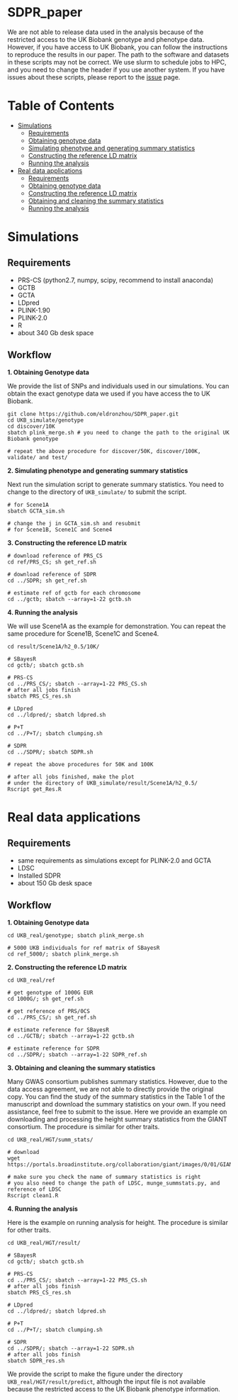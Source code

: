 # SDPR_paper
We are not able to release data used in the analysis because of the restricted access to the UK Biobank genotype and phenotype data. However, if you have access to UK Biobank, you can follow the instructions to reproduce the results in our paper. The path to the software and datasets in these scripts may not be correct. We use slurm to schedule jobs to HPC, and you need to change the header if you use another system. If you have issues about these scripts, please report to the [issue](https://github.com/eldronzhou/SDPR_paper/issues) page.

# Table of Contents
- [Simulations](#sim)
  - [Requirements](#sim-req)
  - [Obtaining genotype data](#sim-geno)
  - [Simulating phenotype and generating summary statistics](#sim-ss)
  - [Constructing the reference LD matrix](#sim-ref)
  - [Running the analysis](#sim-analysis)
- [Real data applications](#real)
  - [Requirements](#real-req)
  - [Obtaining genotype data](#real-geno)
  - [Constructing the reference LD matrix](#real-ref)
  - [Obtaining and cleaning the summary statistics](#real-ss)
  - [Running the analysis](#real-analysis)


# <a name="sim"></a>Simulations
## <a name="sim-req"></a>Requirements
* PRS-CS (python2.7, numpy, scipy, recommend to install anaconda)
* GCTB
* GCTA
* LDpred 
* PLINK-1.90 
* PLINK-2.0
* R
* about 340 Gb desk space 

## Workflow
**<a name="sim-geno"></a>1. Obtaining Genotype data**

We provide the list of SNPs and individuals used in our simulations. You can obtain the exact genotype data we used if you have access the to UK Biobank.

```
git clone https://github.com/eldronzhou/SDPR_paper.git
cd UKB_simulate/genotype
cd discover/10K 
sbatch plink_merge.sh # you need to change the path to the original UK Biobank genotype

# repeat the above procedure for discover/50K, discover/100K, validate/ and test/
```

**<a name="sim-ss"></a>2. Simulating phenotype and generating summary statistics**

Next run the simulation script to generate summary statistics. You need to change to the directory of `UKB_simulate/` to submit the script.
```
# for Scene1A
sbatch GCTA_sim.sh

# change the j in GCTA_sim.sh and resubmit
# for Scene1B, Scene1C and Scene4
```

**<a name="sim-ref"></a>3. Constructing the reference LD matrix**

```
# download reference of PRS_CS
cd ref/PRS_CS; sh get_ref.sh 

# download reference of SDPR
cd ../SDPR; sh get_ref.sh 

# estimate ref of gctb for each chromosome
cd ../gctb; sbatch --array=1-22 gctb.sh 
```

**<a name="sim-analysis"></a>4. Running the analysis**

We will use Scene1A as the example for demonstration. You can repeat the same procedure for Scene1B, Scene1C and Scene4.

```
cd result/Scene1A/h2_0.5/10K/

# SBayesR
cd gctb/; sbatch gctb.sh

# PRS-CS
cd ../PRS_CS/; sbatch --array=1-22 PRS_CS.sh
# after all jobs finish
sbatch PRS_CS_res.sh

# LDpred
cd ../ldpred/; sbatch ldpred.sh

# P+T
cd ../P+T/; sbatch clumping.sh

# SDPR
cd ../SDPR/; sbatch SDPR.sh

# repeat the above procedures for 50K and 100K

# after all jobs finished, make the plot
# under the directory of UKB_simulate/result/Scene1A/h2_0.5/
Rscript get_Res.R
```

# <a name="real"></a>Real data applications

## <a name="real-req"></a>Requirements

* same requirements as simulations except for PLINK-2.0 and GCTA
* LDSC 
* Installed SDPR
* about 150 Gb desk space

## Workflow

**<a name="real-geno"></a>1. Obtaining Genotype data**

```
cd UKB_real/genotype; sbatch plink_merge.sh

# 5000 UKB individuals for ref matrix of SBayesR
cd ref_5000/; sbatch plink_merge.sh
```

**<a name="real-ref"></a>2. Constructing the reference LD matrix**

```
cd UKB_real/ref

# get genotype of 1000G EUR
cd 1000G/; sh get_ref.sh

# get reference of PRS/0CS
cd ../PRS_CS/; sh get_ref.sh

# estimate reference for SBayesR
cd ../GCTB/; sbatch --array=1-22 gctb.sh

# estimate reference for SDPR
cd ../SDPR/; sbatch --array=1-22 SDPR_ref.sh
```

**<a name="real-ss"></a>3. Obtaining and cleaning the summary statistics**

Many GWAS consortium publishes summary statistics. However, due to the data access agreement, we are not able to directly provide the original copy. You can find the study of the summary statistics in the Table 1 of the manuscript and download the summary statistics on your own. If you need assistance, feel free to submit to the issue. Here we provide an example on downloading and processing the height summary statistics from the GIANT consortium. The procedure is similar for other traits. 

```
cd UKB_real/HGT/summ_stats/

# download
wget https://portals.broadinstitute.org/collaboration/giant/images/0/01/GIANT_HEIGHT_Wood_et_al_2014_publicrelease_HapMapCeuFreq.txt.gz

# make sure you check the name of summary statistics is right
# you also need to change the path of LDSC, munge_summstats.py, and reference of LDSC
Rscript clean1.R
```

**<a name="real-analysis"></a>4. Running the analysis**

Here is the example on running analysis for height. The procedure is similar for other traits. 

```
cd UKB_real/HGT/result/

# SBayesR
cd gctb/; sbatch gctb.sh

# PRS-CS
cd ../PRS_CS/; sbatch --array=1-22 PRS_CS.sh
# after all jobs finish
sbatch PRS_CS_res.sh

# LDpred
cd ../ldpred/; sbatch ldpred.sh

# P+T
cd ../P+T/; sbatch clumping.sh

# SDPR
cd ../SDPR/; sbatch --array=1-22 SDPR.sh
# after all jobs finish
sbatch SDPR_res.sh
```

We provide the script to make the figure under the directory `UKB_real/HGT/result/predict`, although the input file is not available because the restricted access to the UK Biobank phenotype information. 

